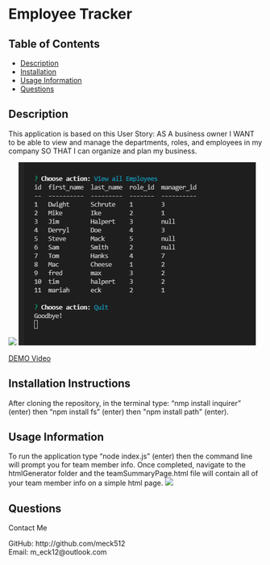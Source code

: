 # Employee Tracker
## Table of Contents
* [Description](#description)
* [Installation](#installation-instructions)
* [Usage Information](#usage-information)
* [Questions](#questions)
    
## Description
This application is based on this User Story:
AS A business owner
I WANT to be able to view and manage the departments, roles, and employees in my company SO THAT I can organize and plan my business.






<img src="assets\images\menu.PNG"/>
<img src="assets\images\screenshot.PNG"/>

[DEMO Video](https://drive.google.com/file/d/1fQsXtQ7jodWkMN1OcTC2Svj3qXy6ICts/view?usp=sharing)

## Installation Instructions
After cloning the repository, in the terminal type: “nmp install inquirer” (enter) then “npm install fs” (enter) then "npm install path" (enter).

## Usage Information
To run the application type “node index.js” (enter) then the command line will prompt you for team member info. Once completed, navigate to the htmlGenerator folder and the teamSummaryPage.html file will contain all of your team member info on a simple html page.
<img src="assets\images\questions.PNG"/>


## Questions
<p>Contact Me</p>
GitHub:
http://github.com/meck512
</br>
Email:
m_eck12@outlook.com